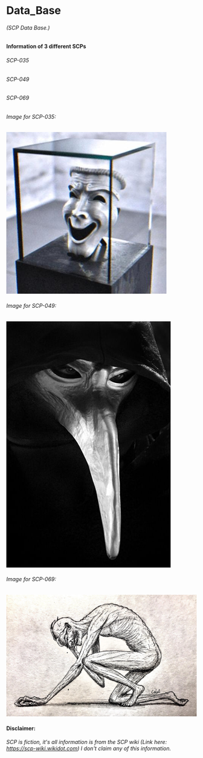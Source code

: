 # Data_Base
###### (SCP Data Base.)

#### Information of 3 different SCPs
###### SCP-035
###### SCP-049
###### SCP-069


###### Image for SCP-035: 
![This is an image](/SCP_Images/SCP035NewSmile.jpg)

###### Image for SCP-049: 
![This is an image](/SCP_Images/Latest-19.jpg)

###### Image for SCP-069: 
![This is an image](/SCP_Images/c9mdlsdvm6041.jpg)


#### Disclaimer:
###### SCP is fiction, it's all information is from the SCP wiki (Link here: https://scp-wiki.wikidot.com) I don't claim any of this information.
